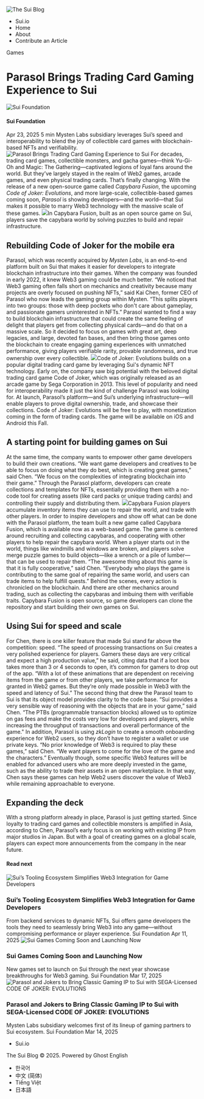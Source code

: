 ![The Sui Blog](https://blog.sui.io/content/images/2023/04/SuiFoundation_Logo_DarkBlue-1.png)
  * Sui.io
  * Home
  * About
  * Contribute an Article


Games
# Parasol Brings Trading Card Gaming Experience to Sui
![Sui Foundation](https://blog.sui.io/content/images/2023/04/Sui_Droplet_Logo_Blue-3.png)
####  Sui Foundation
Apr 23, 2025 5 min
Mysten Labs subsidiary leverages Sui’s speed and interoperability to blend the joy of collectible card games with blockchain-based NFTs and verifiability.
![Parasol Brings Trading Card Gaming Experience to Sui](https://blog.sui.io/content/images/size/w1200/2025/04/Parasol-feature.png)
For decades, trading card games, collectible monsters, and gacha games—think Yu-Gi-Oh and Magic: The Gathering—captivated legions of loyal fans around the world. But they’ve largely stayed in the realm of Web2 games, arcade games, and even physical trading cards. That’s finally changing.
With the release of a new open-source game called _Capybara Fusion_, the upcoming _Code of Joker: Evolutions_, and more large-scale, collectible-based games coming soon, _Parasol_ is showing developers—and the world—that Sui makes it possible to marry Web3 technology with the massive scale of these games.
![](https://lh7-rt.googleusercontent.com/docsz/AD_4nXeeYUD8vxTdn_aKmYLzWwZLGLiCTtIkkSSXcuF0o-cRxaCarA9oS7s9aO5OawtSYZRcosezvfRGUGDYWDxjQXvz8oZqgMFnSYu-d2m4hVU4tIXg04uduEIoYFaB9oITmz6QbCjzMw?key=_QaMgxK8udGvelXCmb4aAfY8)In Capybara Fusion, built as an open source game on Sui, players save the capybara world by solving puzzles to build and repair infrastructure.
## Rebuilding Code of Joker for the mobile era
Parasol, which was recently acquired by _Mysten Labs_, is an end-to-end platform built on Sui that makes it easier for developers to integrate blockchain infrastructure into their games.
When the company was founded in early 2022, it knew Web3 gaming could be much better.
“We noticed that Web3 gaming often falls short on mechanics and creativity because many projects are overly focused on pushing NFTs,” said Kai Chen, former CEO of Parasol who now leads the gaming group within Mysten. “This splits players into two groups: those with deep pockets who don't care about gameplay, and passionate gamers uninterested in NFTs.”
Parasol wanted to find a way to build blockchain infrastructure that could create the same feeling of delight that players get from collecting physical cards—and do that on a massive scale. So it decided to focus on games with great art, deep legacies, and large, devoted fan bases, and then bring those games onto the blockchain to create engaging gaming experiences with unmatched performance, giving players verifiable rarity, provable randomness, and true ownership over every collectible.
![](https://lh7-rt.googleusercontent.com/docsz/AD_4nXckIdidmahhqzYGuXTQB1lZvygi2JIoBr7wEwfVc6yvjh47sPcwV1MnH-lbkg-qX_ExOY2aCr79yNN2jamCPmaxU4D2sdE7h796aX6PhUWUMwDcX9R8z-YK9iyDtSIsYTf6ojUSBg?key=_QaMgxK8udGvelXCmb4aAfY8)Code of Joker: Evolutions builds on a popular digital trading card game by leveraging Sui's dynamic NFT technology.
Early on, the company saw big potential with the beloved digital trading card game Code of Joker, which was originally released as an arcade game by Sega Corporation in 2013. This level of popularity and need for interoperability made it just the kind of challenge Parasol was looking for.
At launch, Parasol’s platform—and Sui’s underlying infrastructure—will enable players to prove digital ownership, trade, and showcase their collections. 
Code of Joker: Evolutions will be free to play, with monetization coming in the form of trading cards. The game will be available on iOS and Android this Fall.
## A starting point for building games on Sui
At the same time, the company wants to empower other game developers to build their own creations.
“We want game developers and creatives to be able to focus on doing what they do best, which is creating great games,” said Chen. “We focus on the complexities of integrating blockchain into their game.”
Through the Parasol platform, developers can create collections and templates for NFTs, essentially providing them with a no-code tool for creating assets (like card packs or unique trading cards) and controlling their supply and distributing them.
![](https://lh7-rt.googleusercontent.com/docsz/AD_4nXf1LZpyuZerAI07DxPz26z1kBifA4xj-DAkibD1JMZmzJ9v1oLxvFIriViDfLtUhmon8vQc5rsuQu9k5Oo1ypOc477XlS7srYFK767aj11X14WqV9wY3mJkycG6IGAK7MEGVyx20Q?key=_QaMgxK8udGvelXCmb4aAfY8)Capybara Fusion players accumulate inventory items they can use to repair the world, and trade with other players.
In order to inspire developers and show off what can be done with the Parasol platform, the team built a new game called Capybara Fusion, which is available now as a web-based game. The game is centered around recruiting and collecting capybaras, and cooperating with other players to help repair the capybara world. When a player starts out in the world, things like windmills and windows are broken, and players solve merge puzzle games to build objects—like a wrench or a pile of lumber—that can be used to repair them.
“The awesome thing about this game is that it is fully cooperative,” said Chen. “Everybody who plays the game is contributing to the same goal of repairing the same world, and users can trade items to help fulfill quests.”
Behind the scenes, every action is chronicled on the blockchain. And there are other mechanics around trading, such as collecting the capybaras and imbuing them with verifiable traits.
Capybara Fusion is open source, so game developers can clone the repository and start building their own games on Sui.
## Using Sui for speed and scale
For Chen, there is one killer feature that made Sui stand far above the competition: speed. 
“The speed of processing transactions on Sui creates a very polished experience for players. Gamers these days are very critical and expect a high production value,” he said, citing data that if a loot box takes more than 3 or 4 seconds to open, it’s common for gamers to drop out of the app. “With a lot of these animations that are dependent on receiving items from the game or from other players, we take performance for granted in Web2 games. But they’re only made possible in Web3 with the speed and latency of Sui.”
The second thing that drew the Parasol team to Sui is that its object model provides clarity to the code base. 
“Sui provides a very sensible way of reasoning with the objects that are in your game,” said Chen. “The PTBs (programmable transaction blocks) allowed us to optimize on gas fees and make the costs very low for developers and players, while increasing the throughput of transactions and overall performance of the game."
In addition, Parasol is using _zkLogin_ to create a smooth onboarding experience for Web2 users, so they don’t have to register a wallet or use private keys.
“No prior knowledge of Web3 is required to play these games,” said Chen. “We want players to come for the love of the game and the characters.”
Eventually though, some specific Web3 features will be enabled for advanced users who are more deeply invested in the game, such as the ability to trade their assets in an open marketplace. In that way, Chen says these games can help Web2 users discover the value of Web3 while remaining approachable to everyone.
## Expanding the deck
With a strong platform already in place, Parasol is just getting started. Since loyalty to trading card games and collectible monsters is amplified in Asia, according to Chen, Parasol’s early focus is on working with existing IP from major studios in Japan. But with a goal of creating games on a global scale, players can expect more announcements from the company in the near future.
#### Read next
![Sui’s Tooling Ecosystem Simplifies Web3 Integration for Game Developers](https://blog.sui.io/content/images/size/w720/2025/04/04-02-Blog-Header.png)
### Sui’s Tooling Ecosystem Simplifies Web3 Integration for Game Developers
From backend services to dynamic NFTs, Sui offers game developers the tools they need to seamlessly bring Web3 into any game—without compromising performance or player experience.
Sui Foundation Apr 11, 2025
![Sui Games Coming Soon and Launching Now](https://blog.sui.io/content/images/size/w720/2025/03/Upcoming-games.png)
### Sui Games Coming Soon and Launching Now
New games set to launch on Sui through the next year showcase breakthroughs for Web3 gaming.
Sui Foundation Mar 17, 2025
![Parasol and Jokers to Bring Classic Gaming IP to Sui with SEGA-Licensed CODE OF JOKER: EVOLUTIONS](https://blog.sui.io/content/images/size/w720/2025/03/Parasol-Code-of-Joker.png)
### Parasol and Jokers to Bring Classic Gaming IP to Sui with SEGA-Licensed CODE OF JOKER: EVOLUTIONS
Mysten Labs subsidiary welcomes first of its lineup of gaming partners to Sui ecosystem.
Sui Foundation Mar 14, 2025
  * Sui.io


The Sui Blog © 2025. Powered by Ghost
English
  * 한국어
  * 中文 (简体)
  * Tiếng Việt
  * 日本語


